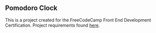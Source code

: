 ## Pomodoro Clock

This is a project created for the FreeCodeCamp Front End Development Certification. Project requirements found [here](https://www.freecodecamp.org/challenges/build-a-pomodoro-clock).